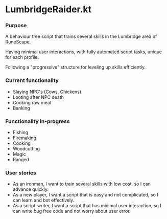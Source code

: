 # LumbridgeRaider.kt

### Purpose
<p>A behaviour tree script that trains several skills in the Lumbridge area of RuneScape.</p>
<p>Having minimal user interactions, with fully automated script tasks, unique for each profile.</p>
<p>Following a "progressive" structure for leveling up skills efficiently.</p>

### Current functionality
* Slaying NPC's (Cows, Chickens)
* Looting after NPC death
* Cooking raw meat
* Banking

### Functionality in-progress
* Fishing
* Firemaking
* Cooking
* Woodcutting
* Magic
* Ranged

### User stories
* As an ironman, I want to train several skills with low cost, so I can advance quickly.
* As a new player, I want a script that is easy and not complicated, so I can learn and bot effectively.
* As a script-writer, I want a script that has minimal user interaction, so I can write bug free code and not worry about user error.
